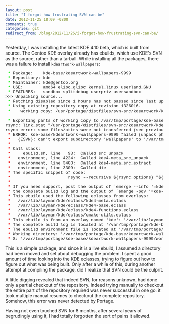 ```yaml
---
layout: post
title: "I forgot how frustrating SVN can be"
date: 2012-11-25 18:09 -0800
comments: true
categories: git
redirect_from: /blog/2012/11/26/i-forgot-how-frustrating-svn-can-be/
---
```

Yesterday, I was installing the latest KDE 4.10 beta, which is built from source.
The Gentoo KDE overlay already has ebuilds, which use KDE's SVN as the source, rather than a tarball.
While installing all the packages, there was a failure to install ```kdeartwork-wallpapers```:

<pre style="font-family:Courier New;font-size:10pt;"><span style="font-weight:bold;color:#00f000;"> * </span>Package:    kde-base/kdeartwork-wallpapers-9999
<span style="font-weight:bold;color:#00f000;"> * </span>Repository: kde
<span style="font-weight:bold;color:#00f000;"> * </span>Maintainer: kde&#64;gentoo.org
<span style="font-weight:bold;color:#00f000;"> * </span>USE:        amd64 elibc_glibc kernel_linux userland_GNU
<span style="font-weight:bold;color:#00f000;"> * </span>FEATURES:   sandbox splitdebug userpriv usersandbox
&gt;&gt;&gt; Unpacking source...
 <span style="font-weight:bold;color:#00f000;">*</span> Fetching disabled since 1 hours has not passed since last update.
 <span style="font-weight:bold;color:#00f000;">*</span> Using existing repository copy at revision 1326016.
 <span style="font-weight:bold;color:#00f000;">*</span>    working copy: /usr/portage/distfiles/svn-src/kdeartwork/kdeartwork

 <span style="font-weight:bold;color:#00f000;">*</span> Exporting parts of working copy to /var/tmp/portage/kde-base/kdeartwork-wallpapers-9999/work/kdeartwork-wallpapers-9999
rsync: link_stat &quot;/usr/portage/distfiles/svn-src/kdeartwork/kdeartwork/wallpapers&quot; failed: No such file or directory (2)
rsync error: some files/attrs were not transferred (see previous errors) (code 23) at main.c(1052) [sender=3.0.9]
 <span style="font-weight:bold;color:#f00000;">*</span> ERROR: kde-base/kdeartwork-wallpapers-9999 failed (unpack phase):
 <span style="font-weight:bold;color:#f00000;">*</span>   {ESVN}: can't export subdirectory 'wallpapers' to '/var/tmp/portage/kde-base/kdeartwork-wallpapers-9999/work/kdeartwork-wallpapers-9999/'.
 <span style="font-weight:bold;color:#f00000;">*</span> 
 <span style="font-weight:bold;color:#f00000;">*</span> Call stack:
 <span style="font-weight:bold;color:#f00000;">*</span>     ebuild.sh, line   93:  Called src_unpack
 <span style="font-weight:bold;color:#f00000;">*</span>   environment, line 4224:  Called kde4-meta_src_unpack
 <span style="font-weight:bold;color:#f00000;">*</span>   environment, line 3403:  Called kde4-meta_src_extract
 <span style="font-weight:bold;color:#f00000;">*</span>   environment, line 3309:  Called die
 <span style="font-weight:bold;color:#f00000;">*</span> The specific snippet of code:
 <span style="font-weight:bold;color:#f00000;">*</span>                       rsync --recursive ${rsync_options} &quot;${wc_path}/${subdir%/}&quot; &quot;${S}/${targetdir}&quot; || die &quot;${escm}: can't export subdirectory '${subdir}' to '${S}/${targetdir}'.&quot;;
 <span style="font-weight:bold;color:#f00000;">*</span> 
 <span style="font-weight:bold;color:#f00000;">*</span> If you need support, post the output of `emerge --info '=kde-base/kdeartwork-wallpapers-9999'`,
 <span style="font-weight:bold;color:#f00000;">*</span> the complete build log and the output of `emerge -pqv '=kde-base/kdeartwork-wallpapers-9999'`.
 <span style="font-weight:bold;color:#f00000;">*</span> This ebuild used the following eclasses from overlays:
 <span style="font-weight:bold;color:#f00000;">*</span>   /var/lib/layman/kde/eclass/kde4-meta.eclass
 <span style="font-weight:bold;color:#f00000;">*</span>   /var/lib/layman/kde/eclass/kde4-base.eclass
 <span style="font-weight:bold;color:#f00000;">*</span>   /var/lib/layman/kde/eclass/kde4-functions.eclass
 <span style="font-weight:bold;color:#f00000;">*</span>   /var/lib/layman/kde/eclass/cmake-utils.eclass
 <span style="font-weight:bold;color:#f00000;">*</span> This ebuild is from an overlay named 'kde': '/var/lib/layman/kde/'
 <span style="font-weight:bold;color:#f00000;">*</span> The complete build log is located at '/var/tmp/portage/kde-base/kdeartwork-wallpapers-9999/temp/build.log'.
 <span style="font-weight:bold;color:#f00000;">*</span> The ebuild environment file is located at '/var/tmp/portage/kde-base/kdeartwork-wallpapers-9999/temp/environment'.
 <span style="font-weight:bold;color:#f00000;">*</span> Working directory: '/var/tmp/portage/kde-base/kdeartwork-wallpapers-9999/work/kdeartwork-wallpapers-9999'
 <span style="font-weight:bold;color:#f00000;">*</span> S: '/var/tmp/portage/kde-base/kdeartwork-wallpapers-9999/work/kdeartwork-wallpapers-9999'
</pre>

This is a simple package, and since it is a live ebuild, I assumed a directory had been moved and set about debugging the problem.
I spent a good amount of time looking into the KDE eclasses, trying to figure out how to figure out what was being built.
Only after a while of this, during another attempt at compiling the package, did I realize that SVN could be the culprit.

A little digging revealed that indeed SVN, for reasons unknown, had done only a partial checkout of the repository.
Indeed trying manually to checkout the entire part of the repository required was never successful in one go: it took multiple manual resumes to checkout the complete repository.
Somehow, this error was never detected by Portage.

Having not even touched SVN for 8 months, after several years of begrudingly using it, I had totally forgotten the sort of pains it allowed.
